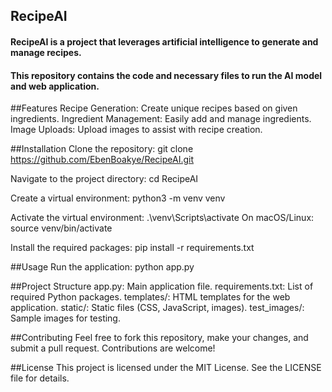 ## RecipeAI
#### RecipeAI is a project that leverages artificial intelligence to generate and manage recipes. 
#### This repository contains the code and necessary files to run the AI model and web application.

##Features
Recipe Generation: Create unique recipes based on given ingredients.
Ingredient Management: Easily add and manage ingredients.
Image Uploads: Upload images to assist with recipe creation.

##Installation
Clone the repository: git clone https://github.com/EbenBoakye/RecipeAI.git

Navigate to the project directory: cd RecipeAI

Create a virtual environment: python3 -m venv venv

Activate the virtual environment: .\venv\Scripts\activate
On macOS/Linux: source venv/bin/activate

Install the required packages: pip install -r requirements.txt

##Usage
Run the application:
python app.py

##Project Structure
app.py: Main application file.
requirements.txt: List of required Python packages.
templates/: HTML templates for the web application.
static/: Static files (CSS, JavaScript, images).
test_images/: Sample images for testing.

##Contributing
Feel free to fork this repository, make your changes, and submit a pull request. Contributions are welcome!

##License
This project is licensed under the MIT License. See the LICENSE file for details.








